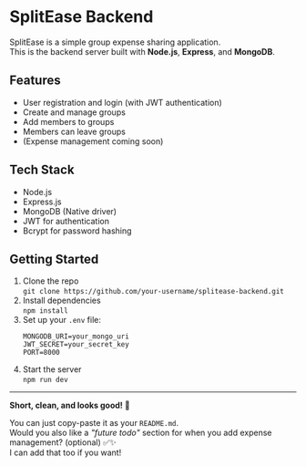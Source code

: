 



# SplitEase Backend

SplitEase is a simple group expense sharing application.  
This is the backend server built with **Node.js**, **Express**, and **MongoDB**.

## Features
- User registration and login (with JWT authentication)
- Create and manage groups
- Add members to groups
- Members can leave groups
- (Expense management coming soon)

## Tech Stack
- Node.js
- Express.js
- MongoDB (Native driver)
- JWT for authentication
- Bcrypt for password hashing

## Getting Started
1. Clone the repo  
   `git clone https://github.com/your-username/splitease-backend.git`
2. Install dependencies  
   `npm install`
3. Set up your `.env` file:
   ```
   MONGODB_URI=your_mongo_uri
   JWT_SECRET=your_secret_key
   PORT=8000
   ```
4. Start the server  
   `npm run dev`

---

**Short, clean, and looks good! 🚀**

You can just copy-paste it as your `README.md`.  
Would you also like a *"future todo"* section for when you add expense management? (optional) ✅✨  
I can add that too if you want!
